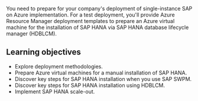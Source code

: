 You need to prepare for your company's deployment of single-instance SAP on Azure implementation. For a test deployment, you'll provide Azure Resource Manager deployment templates to prepare an Azure virtual machine for the installation of SAP HANA via SAP HANA database lifecycle manager (HDBLCM).

## Learning objectives

- Explore deployment methodologies.
- Prepare Azure virtual machines for a manual installation of SAP HANA.
- Discover key steps for SAP HANA installation when you use SAP SWPM.
- Discover key steps for SAP HANA installation using HDBLCM.
- Implement SAP HANA scale-out.
